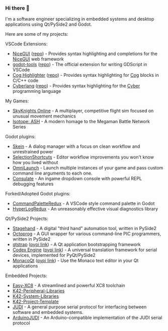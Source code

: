 ### Hi there 👋

I'm a software engineer specializing in embedded systems and desktop applications using Qt/PySide2 and Godot.

Here are some of my projects:

VSCode Extensions:
- [NiceGUI](https://marketplace.visualstudio.com/items?itemName=DaelonSuzuka.nicegui) ([repo](https://github.com/DaelonSuzuka/nicegui-vscode)) - Provides syntax highlighting and completions for the [NiceGUI](https://github.com/zauberzeug/nicegui) web framework
- [godot-tools](https://marketplace.visualstudio.com/items?itemName=geequlim.godot-tools) ([repo](https://github.com/godotengine/godot-vscode-plugin)) - The official extension for writing GDScript in VSCode
- [Cog Highlighter](https://marketplace.visualstudio.com/items?itemName=DaelonSuzuka.cog) ([repo](https://github.com/DaelonSuzuka/cog-vscode)) - Provides syntax highlighting for [Cog](https://nedbatchelder.com/code/cog/) blocks in C/C++ code
- [Cyberlang](https://marketplace.visualstudio.com/items?itemName=DaelonSuzuka.cyber) ([repo](https://github.com/DaelonSuzuka/cyber-vscode)) - Provides syntax highlighting for the [Cyber](https://cyberscript.dev) programming language

My Games:
- [SkyKnights Online](https://github.com/DaelonSuzuka/SkyknightsOnline) - A multiplayer, competitive flight sim focused on unusual movement mechanics
- [Isotope: ASH](https://store.steampowered.com/app/1793530/Isotope_ASH/) - A modern homage to the Megaman Battle Network Series

Godot plugins:
- [Skein](https://github.com/DaelonSuzuka/Skein) - A dialog manager with a focus on clean workflow and unrestrained power
- [SelectionShortcuts](https://github.com/DaelonSuzuka/SelectionShortcuts) - Editor workflow improvements you won't know how you lived without
- [OmniLaunch](https://github.com/DaelonSuzuka/OmniLaunch) - Launch multiple instances of your game and pass custom command line arguments to each one.
- [Consulate](https://github.com/DaelonSuzuka/consulate) - An ingame dropdown console with powerful REPL debugging features

Forked/Adopted Godot plugins:
- [CommandPaletteRedux](https://github.com/DaelonSuzuka/CommandPaletteRedux) - A VSCode style command palette in Godot
- [HyperLogRedux](https://github.com/DaelonSuzuka/HyperLogRedux) - An unreasonably effective visual diagnostics library

Qt/PySide2 Projects:
- [Stagehand](https://github.com/DaelonSuzuka/Stagehand) - A digital "third hand" automation tool, written in PySide2
- [Octoprog](https://github.com/DaelonSuzuka/Octoprog) - A GUI wrapper for various command-line PIC programmers, written in PySide2
- [qtstrap](https://github.com/qtstrap/qtstrap) ([pypi link](https://pypi.org/project/qtstrap/)) - A Qt application bootstrapping framework
- [Codex Engine](https://github.com/Codex-Engine/codex-engine-pyqt) ([pypi link](https://pypi.org/project/codex-engine-pyqt/)) - A universal translation framework for serial devices, implemented for PyQt/PySide2
- [MonacoQt](https://github.com/DaelonSuzuka/monaco-qt) ([pypi link](https://pypi.org/project/monaco-qt/)) - Use the Monaco text editor in your Qt applications

Embedded Projects:
- [Easy-XC8](https://github.com/DaelonSuzuka/Easy-XC8) - A streamlined and powerful XC8 toolchain
- [K42-Peripheral-Libraries](https://github.com/DaelonSuzuka/K42-Peripheral-Libraries)
- [K42-System-Libraries](https://github.com/DaelonSuzuka/K42-System-Libraries)
- [K42-Project-Template](https://github.com/DaelonSuzuka/K42-Project-Template)
- [JUDI](https://github.com/Codex-Engine/JUDI) - A general purpose serial protocol for interfacing between software and embedded systems.
- [ArduinoJUDI](https://github.com/Codex-Engine/ArduinoJUDI) - An Arduino-compatible implementation of the JUDI serial protocol

